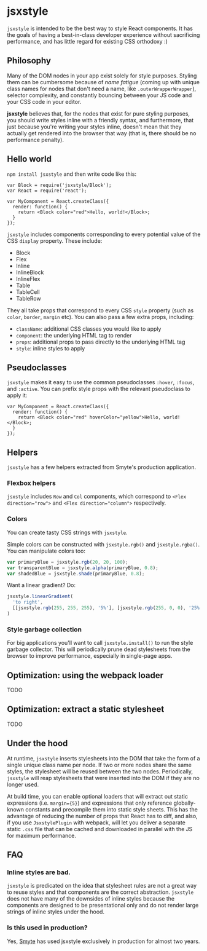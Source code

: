 # jsxstyle

`jsxstyle` is intended to be the best way to style React components. It has the
goals of having a best-in-class developer experience without sacrificing
performance, and has little regard for existing CSS orthodoxy :)

## Philosophy

Many of the DOM nodes in your app exist solely for style purposes. Styling
them can be cumbersome because of *name fatigue* (coming up with unique class
names for nodes that don't need a name, like `.outerWrapperWrapper`), selector
complexity, and constantly bouncing between your JS code and your CSS code in
your editor.

**jsxstyle** believes that, for the nodes that exist for pure styling purposes,
you should write styles inline with a friendly syntax, and furthermore, that just
because you're writing your styles inline, doesn't mean that they actually get rendered
into the browser that way (that is, there should be no performance penalty).

## Hello world

`npm install jsxstyle` and then write code like this:

```
var Block = require('jsxstyle/Block');
var React = require('react');

var MyComponent = React.createClass({
  render: function() {
    return <Block color="red">Hello, world!</Block>;
  }
});
```

`jsxstyle` includes components corresponding to every potential value of the CSS
`display` property. These include:
  * Block
  * Flex
  * Inline
  * InlineBlock
  * InlineFlex
  * Table
  * TableCell
  * TableRow

They all take props that correspond to every CSS `style` property (such as `color`,
`border`, `margin` etc). You can also pass a few extra props, including:
  * `className`: additional CSS classes you would like to apply
  * `component`: the underlying HTML tag to render
  * `props`: additional props to pass directly to the underlying HTML tag
  * `style`: inline styles to apply

## Pseudoclasses

`jsxstyle` makes it easy to use the common pseudoclasses `:hover`, `:focus`, and
`:active`. You can prefix style props with the relevant pseudoclass to apply it:

```
var MyComponent = React.createClass({
  render: function() {
    return <Block color="red" hoverColor="yellow">Hello, world!</Block>;
  }
});
```

## Helpers

`jsxstyle` has a few helpers extracted from Smyte's production application.

### Flexbox helpers

`jsxstyle` includes `Row` and `Col` components, which correspond to
`<Flex direction="row">` and `<Flex direction="column">` respectively.

### Colors

You can create tasty CSS strings with `jsxstyle`.

Simple colors can be constructed with `jsxstyle.rgb()` and `jsxstyle.rgba()`. You can
manipulate colors too:

```js
var primaryBlue = jsxstyle.rgb(20, 20, 100);
var transparentBlue = jsxstyle.alpha(primaryBlue, 0.8);
var shadedBlue = jsxstyle.shade(primaryBlue, 0.8);
```

Want a linear gradient? Do:

```js
jsxstyle.linearGradient(
  'to right',
  [[jsxstyle.rgb(255, 255, 255), '5%'], [jsxstyle.rgb(255, 0, 0), '25%']]
)
```

### Style garbage collection

For big applications you'll want to call `jsxstyle.install()` to run the style garbage
collector. This will periodically prune dead stylesheets from the browser to improve
performance, especially in single-page apps.

## Optimization: using the webpack loader

TODO

## Optimization: extract a static stylesheet

TODO

## Under the hood

At runtime, `jsxstyle` inserts stylesheets into the DOM that take the form of a single
unique class name per node. If two or more nodes share the same styles, the stylesheet
will be reused between the two nodes. Periodically, `jsxstyle` will reap stylesheets
that were inserted into the DOM if they are no longer used.

At build time, you can enable optional loaders that will extract out static expressions
(i.e. `margin={5}`) and expressions that only reference globally-known constants and
precompile them into static style sheets. This has the advantage of reducing the number
of props that React has to diff, and also, if you use `JsxstylePlugin` with webpack,
will let you deliver a separate static `.css` file that can be cached and downloaded
in parallel with the JS for maximum performance.

## FAQ

### Inline styles are bad.

`jsxstyle` is predicated on the idea that stylesheet rules are not a great way to reuse
styles and that components are the correct abstraction. `jsxstyle` does not have many
of the downsides of inline styles because the components are designed to be
presentational only and do not render large strings of inline styles under the hood.

### Is this used in production?

Yes, [Smyte](https://www.smyte.com/) has used jsxstyle exclusively in production for
almost two years.
